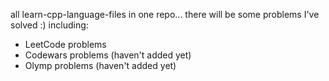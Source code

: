 all learn-cpp-language-files in one repo... 
there will be some problems I've solved :)
including:
 - LeetCode problems 
 - Codewars problems (haven't added yet)
 - Olymp problems (haven't added yet)
